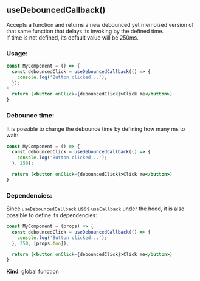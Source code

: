 <a name="useDebouncedCallback"></a>

## useDebouncedCallback()
Accepts a function and returns a new debounced yet memoized version of that same function that delays
its invoking by the defined time.<br />
If time is not defined, its default value will be 250ms.

### Usage:

```jsx harmony
const MyComponent = () => {
  const debouncedClick = useDebouncedCallback(() => {
    console.log('Button clicked...');
  });
*
  return (<button onClick={debouncedClick}>Click me</button>)
}
```

### Debounce time:

It is possible to change the debounce time by defining how many ms to wait:

```jsx harmony
const MyComponent = () => {
  const debouncedClick = useDebouncedCallback(() => {
    console.log('Button clicked...');
  }, 250);

  return (<button onClick={debouncedClick}>Click me</button>)
}
```

### Dependencies:

Since `useDebouncedCallback` uses `useCallback` under the hood, it is also possible to define its dependencies:

```jsx harmony
const MyComponent = (props) => {
  const debouncedClick = useDebouncedCallback(() => {
    console.log('Button clicked...');
  }, 250, [props.foo]);

  return (<button onClick={debouncedClick}>Click me</button>)
}
```

**Kind**: global function  
